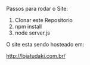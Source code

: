 
Passos para rodar o Site: 

1. Clonar este Repositorio
2. npm install
3. node server.js

O site esta sendo hosteado em: 

http://lojatudaki.com.br/
